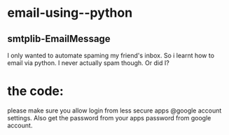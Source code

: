 # email-using--python
## smtplib-EmailMessage
I only wanted to automate spaming my friend's inbox. So i learnt how to email via python. I never actually spam though. Or did I?

# the code:
please make sure you allow login from less secure apps @google account settings. Also get the password from your apps password from google account.
